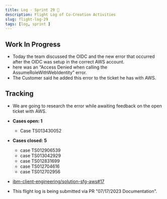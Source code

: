 ```yaml
---
title: Log - Sprint 29 🛫
description: Flight Log of Co-Creation Activities
slug: flight-log-29
tags: [log, sprint ]
---
```


## Work In Progress
- Today the team discussed the OIDC and the new error that occurred after the OIDC was setup in the correct AWS account.
- here was an “Access Denied when calling the AssumeRoleWithWebIdentity” error.
- The Customer said he added this error to the ticket he has with AWS.

## Tracking
- We are going to research the error while awaiting feedback on the open ticket with AWS.
  
- **Cases open: 1**
  - Case TS013430052
- **Cases closed: 5**
  - case TS012906539
  - case TS013042929
  - case TS012831699
  - case TS012704616
  - case TS012702956  
- [ibm-client-engineering/solution-sfg-aws#17](https://zenhub.ibm.com/workspaces/st5-action-information-center-64343620d0cfd0000f03a114/issues/ibm-client-engineering/solution-sfg-aws/17)
- This flight log is being submitted via PR "07/17/2023 Documentation".